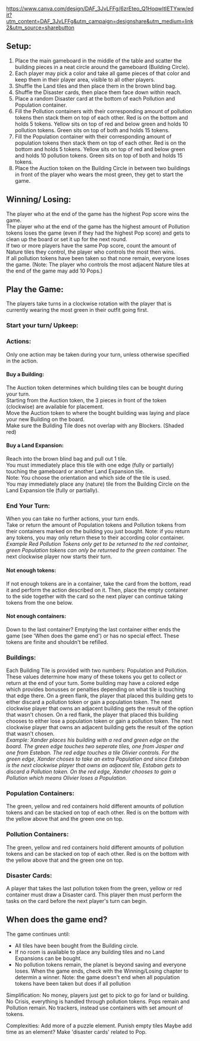 [https://www.canva.com/design/DAF_3JvLFFg/6zrEteo_Q1HoqwItIETYww/edit?utm_content=DAF_3JvLFFg&utm_campaign=designshare&utm_medium=link2&utm_source=sharebutton ](https://www.canva.com/design/DAGCd8SMCpI/OyDgdQZuNf2-KDjgbWZ4mQ/edit?utm_content=DAGCd8SMCpI&utm_campaign=designshare&utm_medium=link2&utm_source=sharebutton) 


## Setup:
1. Place the main gameboard in the middle of the table and scatter the building pieces in a neat circle around the gameboard (Building Circle). 
2. Each player may pick a color and take all game pieces of that color and keep them in their player area, visible to all other players.
3. Shuffle the Land tiles and then place them in the brown blind bag.
4. Shuffle the Disaster cards, then place them face down within reach.
5. Place a random Disaster card at the bottom of each Pollution and Population container.
6. Fill the Pollution containers with their corresponding amount of pollution tokens then stack them on top of each other.
   Red is on the bottom and holds 5 tokens. Yellow sits on top of red and below green and holds 10 pollution tokens. Green sits on top of both and holds 15 tokens.
7. Fill the Population container with their corresponding amount of population tokens then stack them on top of each other.
   Red is on the bottom and holds 5 tokens. Yellow sits on top of red and below green and holds 10 pollution tokens. Green sits on top of both and holds 15 tokens.
8. Place the Auction token on the Building Circle in between two buildings in front of the player who wears the most green, they get to start the game.

## Winning/ Losing:
The player who at the end of the game has the highest Pop score wins the game.\
The player who at the end of the game has the highest amount of Pollution tokens loses the game (even if they had the highest Pop score) and gets to clean up the board or set it up for the next round.\
If two or more players have the same Pop score, count the amount of Nature tiles they control, the player who controls the most then wins.\
If all pollution tokens have been taken so that none remain, everyone loses the game.
(Note: The player who controls the most adjacent Nature tiles at the end of the game may add 10 Pops.)

## Play the Game:
The players take turns in a clockwise rotation with the player that is currently wearing the most green in their outfit going first.


### Start your turn/ Upkeep:


### Actions:
Only one action may be taken during your turn, unless otherwise specified in the action.
#### Buy a Building:
The Auction token determines which building tiles can be bought during your turn.\
Starting from the Auction token, the 3 pieces in front of the token (clockwise) are available for placement. \
Move the Auction token to where the bought building was laying and place your new Building on the board.\
Make sure the Building Tile does not overlap with any Blockers. (Shaded red)
#### Buy a Land Expansion:
Reach into the brown blind bag and pull out 1 tile. \
You must immediately place this tile with one edge (fully or partially) touching the gameboard or another Land Expansion tile.\
Note: You choose the orientation and which side of the tile is used.\
You may immediately place any (nature) tile from the Building Circle on the Land Expansion tile (fully or partially).

### End Your Turn:
When you can take no further actions, your turn ends.\
Take or return the amount of Population tokens and Pollution tokens from their containers marked on the building you just bought.
Note: if you return any tokens, you may only return these to their according color container. 
_Example Red Pollution Tokens only get to be returned to the red container, green Population tokens can only be returned to the green container._
The next clockwise player now starts their turn.
#### Not enough tokens:
If not enough tokens are in a container, take the card from the bottom, read it and perform the action described on it. 
Then, place the empty container to the side together with the card so the next player can continue taking tokens from the one below.
#### Not enough containers:
Down to the last container? Emptying the last container either ends the game (see 'When does the game end') or has no special effect. 
These tokens are finite and shouldn't be refilled.

### Buildings:
Each Building Tile is provided with two numbers: Population and Pollution. These values determine how many of these tokens you get to collect or return at the end of your turn. 
Some building may have a colored edge which provides bonusses or penalties depending on what tile is touching that edge there.
On a green flank, the player that placed this building gets to either discard a pollution token or gain a population token. The next clockwise player that owns an adjacent building gets the result of the option that wasn't chosen. 
On a red flank, the player that placed this building chooses to either lose a population token or gain a pollution token. The next clockwise player that owns an adjacent building gets the result of the option that wasn't chosen.\
_Example: Xander places his building with a red and green edge on the board. The green edge touches two seperate tiles, one from Jasper and one from Esteban. The red edge touches a tile Olivier controls. For the green edge, Xander choses to take an extra Population and since Esteban is the next clockwise player that owns an adjacent tile, Estaban gets to discard a Pollution token. On the red edge, Xander chooses to gain a Pollution which means Olivier loses a Population._


### Population Containers:
The green, yellow and red containers hold different amounts of pollution tokens and can be stacked on top of each other.
Red is on the bottom with the yellow above that and the green one on top. 

### Pollution Containers:
The green, yellow and red containers hold different amounts of pollution tokens and can be stacked on top of each other.
Red is on the bottom with the yellow above that and the green one on top. 

### Disaster Cards:
A player that takes the last pollution token from the green, yellow or red container must draw a Disaster card.
This player then must perform the tasks on the card before the next player's turn can begin.

## When does the game end?
The game continues until:
- All tiles have been bought from the Building circle.
- If no room is available to place any building tiles and no Land Expansions can be bought.
- No pollution tokens remain, the planet is beyond saving and everyone loses.
When the game ends, check with the Winning/Losing chapter to determin a winner.
Note: the game doesn't end when all population tokens have been taken but does if all pollution 


Simplification:
No money, players just get to pick to go for land or building.
No Crisis, everything is handled through pollution tokens.
Pops remain and Pollution remain.
No trackers, instead use containers with set amount of tokens.

Complexities:
Add more of a puzzle element. Punish empty tiles
Maybe add time as an element?
Make 'disaster cards' related to Pop.


